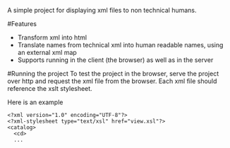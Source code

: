 A simple project for displaying xml files to non technical humans.

#Features
* Transform xml into html
* Translate names from technical xml into human readable names, using an external xml map
* Supports running in the client (the browser) as well as in the server

#Running the project
To test the project in the browser, serve the project over http and request the xml file from the browser.
Each xml file should reference the xslt stylesheet.

Here is an example
```
<?xml version="1.0" encoding="UTF-8"?>
<?xml-stylesheet type="text/xsl" href="view.xsl"?>
<catalog>
  <cd>
  ...
```

